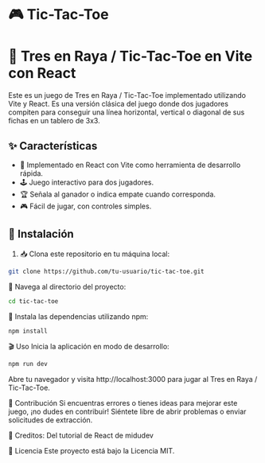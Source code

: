 # 🎮 Tic-Tac-Toe

# 🌟 Tres en Raya / Tic-Tac-Toe en Vite con React

Este es un juego de Tres en Raya / Tic-Tac-Toe implementado utilizando Vite y React. Es una versión clásica del juego donde dos jugadores compiten para conseguir una línea horizontal, vertical o diagonal de sus fichas en un tablero de 3x3.

## ✨ Características

- 🚀 Implementado en React con Vite como herramienta de desarrollo rápida.
- 🕹️ Juego interactivo para dos jugadores.
- 🏆 Señala al ganador o indica empate cuando corresponda.
- 🎮 Fácil de jugar, con controles simples.

## 🚀 Instalación

1. 📥 Clona este repositorio en tu máquina local:

```bash
git clone https://github.com/tu-usuario/tic-tac-toe.git
```

📂 Navega al directorio del proyecto:
```bash
cd tic-tac-toe
```

🔧 Instala las dependencias utilizando npm:
```bash
npm install
```

🎬 Uso
Inicia la aplicación en modo de desarrollo:
```bash
npm run dev
```

Abre tu navegador y visita http://localhost:3000 para jugar al Tres en Raya / Tic-Tac-Toe.

🤝 Contribución
Si encuentras errores o tienes ideas para mejorar este juego, ¡no dudes en contribuir! Siéntete libre de abrir problemas o enviar solicitudes de extracción.

👤 Creditos:
Del tutorial de React de midudev

📜 Licencia
Este proyecto está bajo la Licencia MIT.
